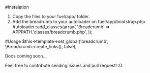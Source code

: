 #Instalation
1. Copy the files to your fuel/app/ folder.
2. Add the breadrumb to your autoloader on fuel/app/bootstrap.php
	Autoloader::add_classes(array(
		'Breadcrumb' => APPPATH.'classes/breadcrumb.php',
	));

#Usage
	$this->template->set_global('breadcrumb', \Breadcrumb::create_links(), false);

Docs coming soon...

Feel free to contribute sending issues and pull request! :D